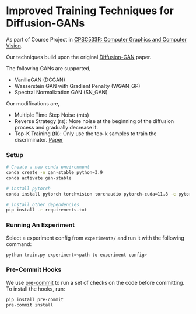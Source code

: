 # Improved Training Techniques for Diffusion-GANs
As part of Course Project in [CPSC533R: Computer Graphics and Computer Vision](https://www.cs.ubc.ca/~rhodin/2022_2023_CPSC_533R/).

Our techniques build upon the original [Diffusion-GAN](https://openreview.net/forum?id=HZf7UbpWHuA) paper.

The following GANs are supported,
* VanillaGAN (DCGAN)
* Wasserstein GAN with Gradient Penalty (WGAN_GP)
* Spectral Normalization GAN (SN_GAN)

Our modifications are,
* Multiple Time Step Noise (mts)
* Reverse Strategy (rs): More noise at the beginning of the diffusion process and gradually decrease it.
* Top-K Training (tk): Only use the top-k samples to train the discriminator. [Paper](https://arxiv.org/abs/2002.06224)

### Setup
```bash
# Create a new conda environment
conda create -n gan-stable python=3.9
conda activate gan-stable

# install pytorch
conda install pytorch torchvision torchaudio pytorch-cuda=11.8 -c pytorch -c nvidia

# install other dependencies
pip install -r requirements.txt
```

### Running An Experiment
Select a experiment config from `experiments/` and run it with the following command:
```bash
python train.py experiment=<path to experiment config>
```

### Pre-Commit Hooks
We use [pre-commit](https://pre-commit.com/) to run a set of checks on the code before committing. To install the hooks, run:
```bash
pip install pre-commit
pre-commit install
```
